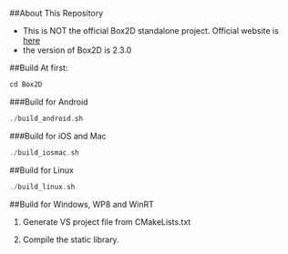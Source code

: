 ##About This Repository
- This is NOT the official Box2D standalone project. Official website
  is [here](http://box2d.org/downloads/)
- the version of Box2D is 2.3.0


##Build
At first:

```cpp
cd Box2D
```

###Build for Android
```cpp
./build_android.sh
```

###Build for iOS and Mac
```cpp
./build_iosmac.sh
```


##Build for Linux
```cpp
./build_linux.sh
```

##Build for Windows, WP8 and WinRT
1. Generate VS project file from CMakeLists.txt

2. Compile the static library.
